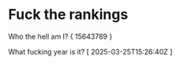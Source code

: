 # Fuck the rankings

Who the hell am I?
{ 15643789 }

What fucking year is it?
[ 2025-03-25T15:26:40Z ]
